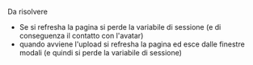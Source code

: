 Da risolvere

- Se si refresha la pagina si perde la variabile di sessione (e di conseguenza il contatto con l'avatar)
- quando avviene l'upload si refresha la pagina ed esce dalle finestre modali (e quindi si perde la variabile di sessione)
